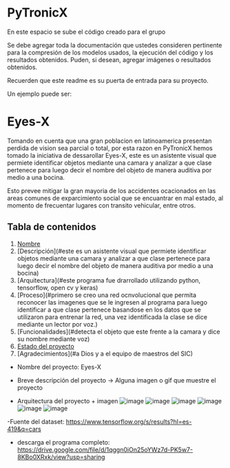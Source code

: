 # PyTronicX
En este espacio se sube el código creado para el grupo 

Se debe agregar toda la documentación que ustedes consideren pertinente para la compresión de los modelos usados, la ejecución del código y los resultados obtenidos. 
Puden, si desean, agregar imágenes o resultados obtenidos. 

Recuerden que este readme es su puerta de entrada para su proyecto. 

Un ejemplo puede ser: 
# Eyes-X

Tomando en cuenta que una gran poblacion en latinoamerica presentan perdida de vision sea parcial o total, por esta razon en PyTronicX hemos tomado la iniciativa de dessarollar Eyes-X, este es un asistente visual que permiete identificar objetos mediante una camara y analizar a que clase pertenece para luego decir el nombre del objeto de manera auditiva por medio a una bocina.

Esto prevee mitigar la gran mayoria de los accidentes ocacionados en las areas comunes de exparcimiento social que se encuantrar en mal estado, al momento de frecuentar lugares con transito vehicular, entre otros.

## Tabla de contenidos

1. [Nombre](#Eyes-X)
2. [Descripción](#este es un asistente visual que permiete identificar objetos mediante una camara y analizar a que clase pertenece para luego decir el nombre del objeto de manera auditiva por medio a una bocina)
3. [Arquitectura](#este programa fue drarrollado utilizando python, tensorflow, open cv y keras)
4. [Proceso](#primero se creo una red ocnvolucional que permita reconocer las imagenes que se le ingresen al programa para luego identificar a que clase pertenece basandose en los datos que se utilizaron para entrenar la red, una vez identificada la clase se dice mediante un lector por voz.)
5. [Funcionalidades](#detecta el objeto que este frente a la camara y dice su nombre mediante voz)
6. [Estado del proyecto](#inconcluso)
7. [Agradecimientos](#a Dios y a el equipo de maestros del SIC)


* Nombre del proyecto: Eyes-X

* Breve descripción del proyecto -> Alguna imagen o gif que muestre el proyecto

* Arquitectura del proyecto + imagen ![image](https://github.com/user-attachments/assets/4f3cba3b-7da3-4020-9f5b-9cc8b7e77c3c) ![image](https://github.com/user-attachments/assets/5e00d542-9c14-4eec-9f17-1aafc94ee754)
![image](https://github.com/user-attachments/assets/22465f92-0e7b-487d-abde-20017fac3876) ![image](https://github.com/user-attachments/assets/4754a6a9-471f-44e4-9014-b42d79deaa47)  ![image](https://github.com/user-attachments/assets/fdf5b370-21cb-4b4b-835a-b17e3dd869bc) ![image](https://github.com/user-attachments/assets/087753d0-940c-4aec-9fce-d427520998d3)

-Fuente del dataset: https://www.tensorflow.org/s/results?hl=es-419&q=cars

- descarga el programa completo: https://drive.google.com/file/d/1qggn0iOn25oYWz7d-PK5w7-8KBo0XRxk/view?usp=sharing
